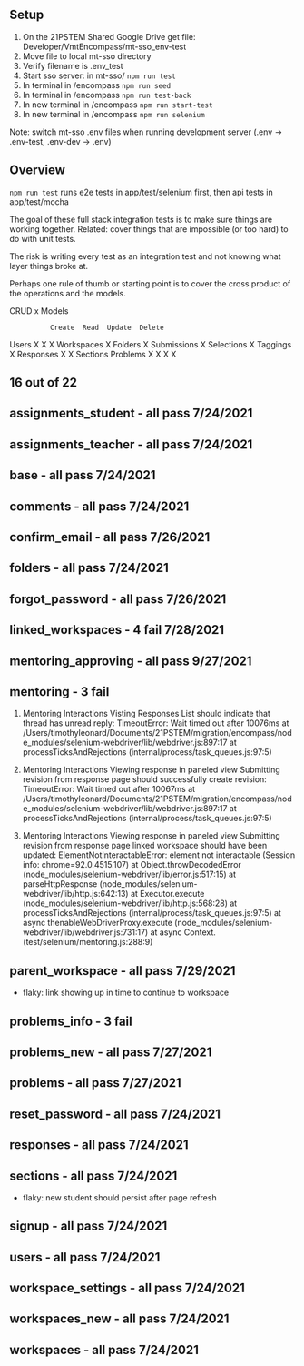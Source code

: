 ## Setup

1. On the 21PSTEM Shared Google Drive get file: Developer/VmtEncompass/mt-sso_env-test
2. Move file to local mt-sso directory
3. Verify filename is .env_test
4. Start sso server: in mt-sso/ `npm run test`
5. In terminal in /encompass `npm run seed`
6. In terminal in /encompass `npm run test-back`
7. In new terminal in /encompass `npm run start-test`
8. In new terminal in /encompass `npm run selenium`

Note: switch mt-sso .env files when running development server (.env -> .env-test, .env-dev -> .env)

## Overview

`npm run test` runs e2e tests in app/test/selenium first, then api tests in app/test/mocha

The goal of these full stack integration tests is to make sure things are working together. Related: cover things that are impossible (or too hard) to do with unit tests.

The risk is writing every test as an integration test and not knowing what layer things broke at.

Perhaps one rule of thumb or starting point is to cover the cross product of the operations and the models.

CRUD x Models

              Create  Read  Update  Delete

Users X X X
Workspaces X
Folders X
Submissions X
Selections X
Taggings X
Responses X X
Sections
Problems X X X X

## 16 out of 22

## assignments_student - all pass 7/24/2021

## assignments_teacher - all pass 7/24/2021

## base - all pass 7/24/2021

## comments - all pass 7/24/2021

## confirm_email - all pass 7/26/2021

## folders - all pass 7/24/2021

## forgot_password - all pass 7/26/2021

## linked_workspaces - 4 fail 7/28/2021

## mentoring_approving - all pass 9/27/2021

## mentoring - 3 fail

1. Mentoring Interactions
   Visting Responses List
   should indicate that thread has unread reply:
   TimeoutError: Wait timed out after 10076ms
   at /Users/timothyleonard/Documents/21PSTEM/migration/encompass/node_modules/selenium-webdriver/lib/webdriver.js:897:17
   at processTicksAndRejections (internal/process/task_queues.js:97:5)

2. Mentoring Interactions
   Viewing response in paneled view
   Submitting revision from response page
   should successfully create revision:
   TimeoutError: Wait timed out after 10067ms
   at /Users/timothyleonard/Documents/21PSTEM/migration/encompass/node_modules/selenium-webdriver/lib/webdriver.js:897:17
   at processTicksAndRejections (internal/process/task_queues.js:97:5)

3. Mentoring Interactions
   Viewing response in paneled view
   Submitting revision from response page
   linked workspace should have been updated:
   ElementNotInteractableError: element not interactable
   (Session info: chrome=92.0.4515.107)
   at Object.throwDecodedError (node_modules/selenium-webdriver/lib/error.js:517:15)
   at parseHttpResponse (node_modules/selenium-webdriver/lib/http.js:642:13)
   at Executor.execute (node_modules/selenium-webdriver/lib/http.js:568:28)
   at processTicksAndRejections (internal/process/task_queues.js:97:5)
   at async thenableWebDriverProxy.execute (node_modules/selenium-webdriver/lib/webdriver.js:731:17)
   at async Context.<anonymous> (test/selenium/mentoring.js:288:9)

## parent_workspace - all pass 7/29/2021

- flaky: link showing up in time to continue to workspace

## problems_info - 3 fail

## problems_new - all pass 7/27/2021

## problems - all pass 7/27/2021

## reset_password - all pass 7/24/2021

## responses - all pass 7/24/2021

## sections - all pass 7/24/2021

- flaky: new student should persist after page refresh

## signup - all pass 7/24/2021

## users - all pass 7/24/2021

## workspace_settings - all pass 7/24/2021

## workspaces_new - all pass 7/24/2021

## workspaces - all pass 7/24/2021
